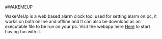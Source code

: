#WAKEMEUP

<p>WakeMeUp is a web based alarm clock tool used for setting alarm on pc, it works on both online and offline and It can also be download as an executable file to be run on your pc. Visit the webapp here <a href="http://wakemeupp.github.io" target="_blank">Here</a> to start having fun with it.</p>